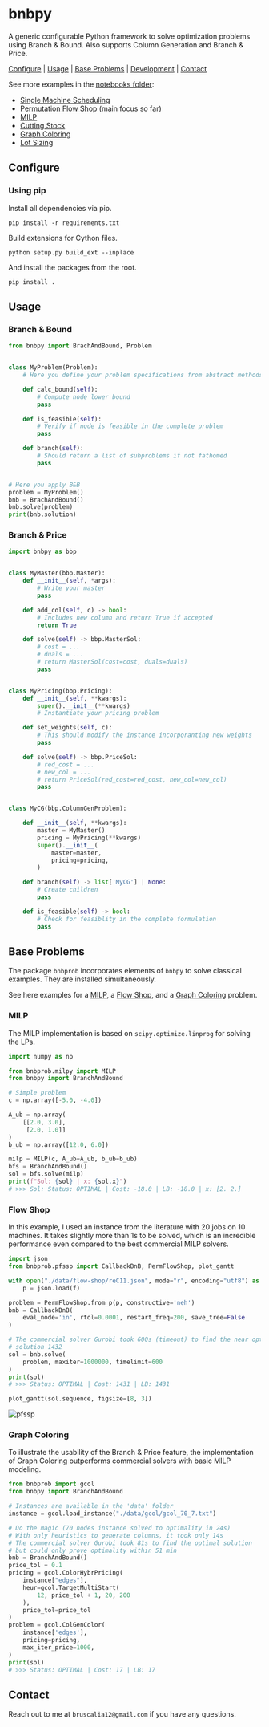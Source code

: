 # bnbpy

A generic configurable Python framework to solve optimization problems
using Branch & Bound. Also supports Column Generation and Branch & Price.

[Configure](#configure) | [Usage](#usage) | [Base Problems](#base-problems) | [Development](#development) | [Contact](#contact)

See more examples in the [notebooks folder](./notebooks/):

- [Single Machine Scheduling](./notebooks/single-machine.ipynb)
- [Permutation Flow Shop](./notebooks/pfssp.ipynb) (main focus so far)
- [MILP](./notebooks/milp.ipynb)
- [Cutting Stock](./notebooks/cutting-stock.ipynb)
- [Graph Coloring](./notebooks/graph-coloring-bak.ipynb)
- [Lot Sizing](./notebooks/lot-size.ipynb)


## Configure

### Using pip

Install all dependencies via pip.

```
pip install -r requirements.txt
```

Build extensions for Cython files.

```
python setup.py build_ext --inplace
```

And install the packages from the root.

```
pip install .
```

## Usage

### Branch & Bound

```python
from bnbpy import BrachAndBound, Problem


class MyProblem(Problem):
    # Here you define your problem specifications from abstract methods

    def calc_bound(self):
        # Compute node lower bound
        pass

    def is_feasible(self):
        # Verify if node is feasible in the complete problem
        pass

    def branch(self):
        # Should return a list of subproblems if not fathomed
        pass


# Here you apply B&B
problem = MyProblem()
bnb = BrachAndBound()
bnb.solve(problem)
print(bnb.solution)
```

### Branch & Price

```python
import bnbpy as bbp


class MyMaster(bbp.Master):
    def __init__(self, *args):
        # Write your master
        pass

    def add_col(self, c) -> bool:
        # Includes new column and return True if accepted
        return True

    def solve(self) -> bbp.MasterSol:
        # cost = ...
        # duals = ...
        # return MasterSol(cost=cost, duals=duals)
        pass


class MyPricing(bbp.Pricing):
    def __init__(self, **kwargs):
        super().__init__(**kwargs)
        # Instantiate your pricing problem

    def set_weights(self, c):
        # This should modify the instance incorporanting new weights
        pass

    def solve(self) -> bbp.PriceSol:
        # red_cost = ...
        # new_col = ...
        # return PriceSol(red_cost=red_cost, new_col=new_col)
        pass


class MyCG(bbp.ColumnGenProblem):

    def __init__(self, **kwargs):
        master = MyMaster()
        pricing = MyPricing(**kwargs)
        super().__init__(
            master=master,
            pricing=pricing,
        )

    def branch(self) -> list['MyCG'] | None:
        # Create children
        pass

    def is_feasible(self) -> bool:
        # Check for feasiblity in the complete formulation
        pass
```

## Base Problems

The package `bnbprob` incorporates elements of `bnbpy` to solve classical examples.
They are installed simultaneously.

See here examples for a [MILP](#milp), a [Flow Shop](#flow-shop), and a [Graph Coloring](#graph-coloring) problem.

### MILP

The MILP implementation is based on `scipy.optimize.linprog` for solving the LPs.

```python
import numpy as np

from bnbprob.milpy import MILP
from bnbpy import BranchAndBound

# Simple problem
c = np.array([-5.0, -4.0])

A_ub = np.array(
    [[2.0, 3.0],
     [2.0, 1.0]]
)
b_ub = np.array([12.0, 6.0])

milp = MILP(c, A_ub=A_ub, b_ub=b_ub)
bfs = BranchAndBound()
sol = bfs.solve(milp)
print(f"Sol: {sol} | x: {sol.x}")
# >>> Sol: Status: OPTIMAL | Cost: -18.0 | LB: -18.0 | x: [2. 2.]
```

### Flow Shop

In this example, I used an instance from the literature with 20 jobs on 10 machines.
It takes slightly more than 1s to be solved, which
is an incredible performance even compared to the best commercial MILP solvers.

```python
import json
from bnbprob.pfssp import CallbackBnB, PermFlowShop, plot_gantt

with open("./data/flow-shop/reC11.json", mode="r", encoding="utf8") as f:
    p = json.load(f)

problem = PermFlowShop.from_p(p, constructive='neh')
bnb = CallbackBnB(
    eval_node='in', rtol=0.0001, restart_freq=200, save_tree=False
)

# The commercial solver Gurobi took 600s (timeout) to find the near optimal
# solution 1432
sol = bnb.solve(
    problem, maxiter=1000000, timelimit=600
)
print(sol)
# >>> Status: OPTIMAL | Cost: 1431 | LB: 1431

plot_gantt(sol.sequence, figsize=[8, 3])
```

![pfssp](./data/images/gantt.png)


### Graph Coloring

To illustrate the usability of the Branch & Price feature, the implementation
of Graph Coloring outperforms commercial solvers with basic MILP modeling.

```python
from bnbprob import gcol
from bnbpy import BranchAndBound

# Instances are available in the 'data' folder
instance = gcol.load_instance("./data/gcol/gcol_70_7.txt")

# Do the magic (70 nodes instance solved to optimality in 24s)
# With only heuristics to generate columns, it took only 14s
# The commercial solver Gurobi took 81s to find the optimal solution
# but could only prove optimality within 51 min
bnb = BranchAndBound()
price_tol = 0.1
pricing = gcol.ColorHybrPricing(
    instance["edges"],
    heur=gcol.TargetMultiStart(
        12, price_tol + 1, 20, 200
    ),
    price_tol=price_tol
)
problem = gcol.ColGenColor(
    instance['edges'],
    pricing=pricing,
    max_iter_price=1000,
)
print(sol)
# >>> Status: OPTIMAL | Cost: 17 | LB: 17
```


## Contact

Reach out to me at `bruscalia12@gmail.com` if you have any questions.

